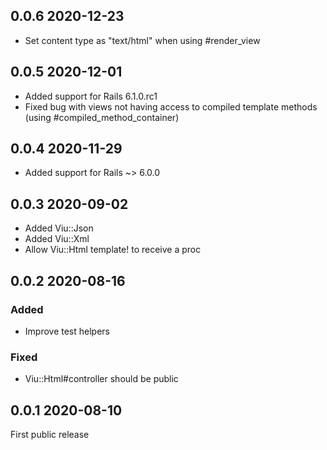 ## 0.0.6 2020-12-23

- Set content type as "text/html" when using #render_view

## 0.0.5 2020-12-01

- Added support for Rails 6.1.0.rc1
- Fixed bug with views not having access to compiled template methods (using #compiled_method_container)

## 0.0.4 2020-11-29

- Added support for Rails ~> 6.0.0

## 0.0.3 2020-09-02

- Added Viu::Json
- Added Viu::Xml
- Allow Viu::Html template! to receive a proc

## 0.0.2 2020-08-16

### Added

- Improve test helpers

### Fixed

- Viu::Html#controller should be public

## 0.0.1 2020-08-10

First public release
